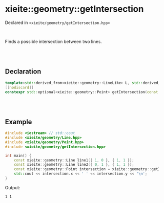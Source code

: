 # xieite::geometry::getIntersection
Declared in `<xieite/geometry/getIntersection.hpp>`

<br/>

Finds a possible intersection between two lines.

<br/><br/>

## Declaration
```cpp
template<std::derived_from<xieite::geometry::LineLike> L, std::derived_from<xieite::geometry::LineLike> M>
[[nodiscard]]
constexpr std::optional<xieite::geometry::Point> getIntersection(const L& lineLike1, const M& lineLike2) noexcept;
```

<br/><br/>

## Example
```cpp
#include <iostream> // std::cout
#include <xieite/geometry/Line.hpp>
#include <xieite/geometry/Point.hpp>
#include <xieite/geometry/getIntersection.hpp>

int main() {
	const xieite::geometry::Line line1({ 1, 0 }, { 1, 1 });
	const xieite::geometry::Line line2({ 0, 1 }, { 1, 1 });
	const xieite::geometry::Point intersection = xieite::geometry::getIntersection(line1, line2).value_or(xieite::geometry::Point(0, 0));
	std::cout << intersection.x << ' ' << intersection.y << '\n';
}
```
Output:
```
1 1
```
